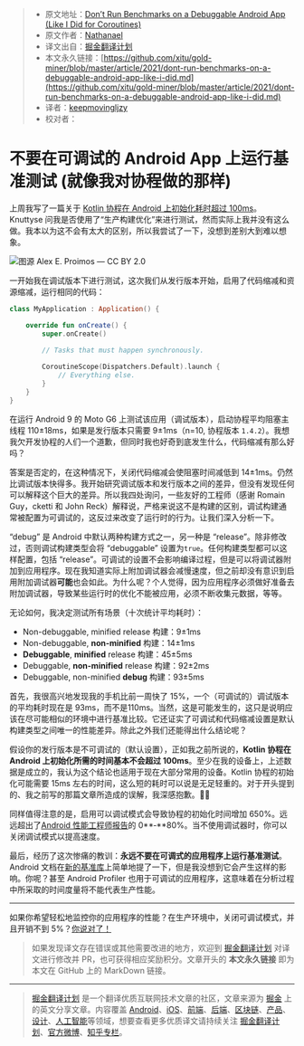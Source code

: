 > - 原文地址：[Don’t Run Benchmarks on a Debuggable Android App (Like I Did for Coroutines)](https://medium.com/specto/dont-run-benchmarks-on-a-debuggable-android-app-like-i-did-34d95331cabb)
> - 原文作者：[Nathanael](https://medium.com/@nathanaelsilverman)
> - 译文出自：[掘金翻译计划](https://github.com/xitu/gold-miner)
> - 本文永久链接：[https://github.com/xitu/gold-miner/blob/master/article/2021/dont-run-benchmarks-on-a-debuggable-android-app-like-i-did.md](https://github.com/xitu/gold-miner/blob/master/article/2021/dont-run-benchmarks-on-a-debuggable-android-app-like-i-did.md)
> - 译者：[keepmovingljzy](https://github.com/keepmovingljzy)
> - 校对者：

# 不要在可调试的 Android App 上运行基准测试 (就像我对协程做的那样)

上周我写了一篇关于 [Kotlin 协程在 Android 上初始化耗时超过 100ms](https://medium.com/specto/android-startup-tip-dont-use-kotlin-coroutines-a7b3f7176fe5)。Knuttyse 问我是否使用了“生产构建优化”来进行测试，然而实际上我并没有这么做。我本以为这不会有太大的区别，所以我尝试了一下，没想到差别大到难以想象。

![图源 [Alex E. Proimos](https://www.flickr.com/photos/proimos/4199675334/) — [CC BY 2.0](https://commons.wikimedia.org/w/index.php?curid=22535544)](https://cdn-images-1.medium.com/max/2048/1*W1KWLWBcLKVYLKYI0r1sYg.jpeg)

一开始我在调试版本下进行测试，这次我们从发行版本开始，启用了代码缩减和资源缩减，运行相同的代码：

```Kotlin
class MyApplication : Application() {

    override fun onCreate() {
        super.onCreate()
        
        // Tasks that must happen synchronously.

        CoroutineScope(Dispatchers.Default).launch {
            // Everything else.
        }
    }
}
```

在运行 Android 9 的 Moto G6 上测试该应用（调试版本），启动协程平均阻塞主线程 110±18ms，如果是发行版本只需要 9±1ms（n=10, 协程版本 `1.4.2`）。我想我欠开发协程的人们一个道歉，但同时我也好奇到底发生什么，代码缩减有那么好吗？

答案是否定的，在这种情况下，关闭代码缩减会使阻塞时间减低到 14±1ms。仍然比调试版本快得多。我开始研究调试版本和发行版本之间的差异，但没有发现任何可以解释这个巨大的差异。所以我四处询问，一些友好的工程师（感谢 Romain Guy，cketti 和 John Reck）解释说，严格来说这不是构建的区别，调试构建通常被配置为可调试的，这反过来改变了运行时的行为。让我们深入分析一下。

“debug” 是 Android 中默认两种构建方式之一，另一种是 “release”。除非修改过，否则调试构建类型会将 “debuggable” 设置为`true`。任何构建类型都可以这样配置，包括 “release”。可调试的设置不会影响编译过程，但是可以将调试器附加到应用程序。现在我知道实际上附加调试器会减慢速度，但之前却没有意识到启用附加调试器**可能**也会如此。为什么呢？个人觉得，因为应用程序必须做好准备去附加调试器，导致某些运行时的优化不能被应用，必须不断收集元数据，等等。

无论如何，我决定测试所有场景（十次统计平均耗时）：

- Non-debuggable, minified release 构建：9±1ms
- Non-debuggable, **non-minified** 构建：14±1ms
- **Debuggable**, **minified** release 构建：45±5ms
- Debuggable, **non-minified** release 构建：92±2ms
- Debuggable, non-minified **debug** 构建：93±5ms

首先，我很高兴地发现我的手机比前一周快了 15%，一个（可调试的）调试版本的平均耗时现在是 93ms，而不是110ms。当然，这是可能发生的，这只是说明应该在尽可能相似的环境中进行基准比较。它还证实了可调试和代码缩减设置是默认构建类型之间唯一的性能差异。除此之外我们还能得出什么结论呢？

假设你的发行版本是不可调试的（默认设置），正如我之前所说的，**Kotlin 协程在 Android 上初始化所需的时间基本不会超过 100ms**。至少在我的设备上，上述数据是成立的，我认为这个结论也适用于现在大部分常用的设备。Kotlin 协程的初始化可能需要 15ms 左右的时间，这么短的耗时可以说是无足轻重的。对于开头提到的、我之前写的那篇文章所造成的误解，我深感抱歉。🙇‍♂️

同样值得注意的是，启用可以调试模式会导致协程的初始化时间增加 650%。远远超出了[Android 性能工程师报告](https://youtu.be/ZffMCJdA5Qc?t=635)的 0**‑**80%。当不使用调试器时，你可以关闭调试模式以提高速度。

最后，经历了这次惨痛的教训：**永远不要在可调式的应用程序上运行基准测试**。Android 文档在[新的基准库](https://developer.android.com/studio/profile/benchmark#configuration-errors)上简单地提了一下，但是我没想到它会产生这样的影响。你呢？甚至 Android Profiler 也用于可调试的应用程序，这意味着在分析过程中所采取的时间度量将不能代表生产性能。

------

如果你希望轻松地监控你的应用程序的性能？在生产环境中，关闭可调试模式，并且开销不到 5%？[你说对了！](https://specto.dev)

> 如果发现译文存在错误或其他需要改进的地方，欢迎到 [掘金翻译计划](https://github.com/xitu/gold-miner) 对译文进行修改并 PR，也可获得相应奖励积分。文章开头的 **本文永久链接** 即为本文在 GitHub 上的 MarkDown 链接。

------

> [掘金翻译计划](https://github.com/xitu/gold-miner) 是一个翻译优质互联网技术文章的社区，文章来源为 [掘金](https://juejin.im) 上的英文分享文章。内容覆盖 [Android](https://github.com/xitu/gold-miner#android)、[iOS](https://github.com/xitu/gold-miner#ios)、[前端](https://github.com/xitu/gold-miner#前端)、[后端](https://github.com/xitu/gold-miner#后端)、[区块链](https://github.com/xitu/gold-miner#区块链)、[产品](https://github.com/xitu/gold-miner#产品)、[设计](https://github.com/xitu/gold-miner#设计)、[人工智能](https://github.com/xitu/gold-miner#人工智能)等领域，想要查看更多优质译文请持续关注 [掘金翻译计划](https://github.com/xitu/gold-miner)、[官方微博](http://weibo.com/juejinfanyi)、[知乎专栏](https://zhuanlan.zhihu.com/juejinfanyi)。
